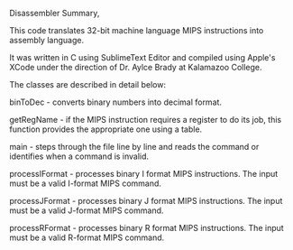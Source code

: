 Disassembler Summary,

This code translates 32-bit machine language MIPS instructions into assembly language.

It was written in C using SublimeText Editor and compiled using Apple's XCode under the direction of Dr. Aylce Brady at Kalamazoo College. 

The classes are described in detail below:

binToDec - converts binary numbers into decimal format.

getRegName - if the MIPS instruction requires a register to do its job, this function provides the appropriate one using a table.

main - steps through the file line by line and reads the command or identifies when a command is invalid.

processIFormat - processes binary I format MIPS instructions. The input must be a valid I-format MIPS command.

processJFormat - processes binary J format MIPS instructions. The input must be a valid J-format MIPS command.

processRFormat - processes binary R format MIPS instructions. The input must be a valid R-format MIPS command.
